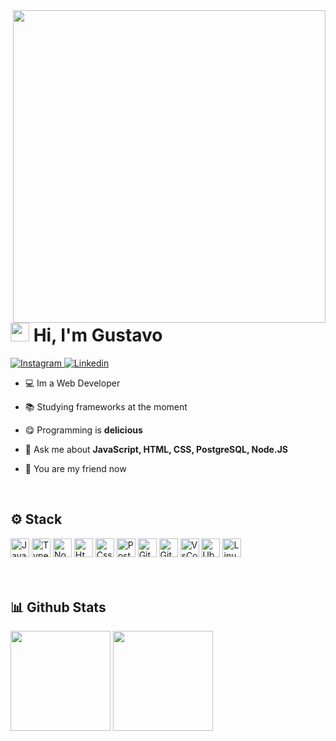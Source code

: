 <img align="right" height="500px" src="https://raw.githubusercontent.com/gist/Gurtinho/2632940541f28cd27dac7d91ef63c024/raw/197bbd6f5ad9948d3a30e6b4641ecff39a94bf71/gurtinhocard.svg" />


<h1 align="left"><img height="30px" src="https://user-images.githubusercontent.com/50364832/143615313-330ef73e-ee1c-4cfe-b71d-7462a00f16b4.gif" /> Hi, I'm Gustavo</h1>


<div align="left">
  <a href="https://www.instagram.com/gutolitt/" target="blank">
    <img src="https://img.shields.io/badge/-Instagram-%23E4405F?style=flat&logo=instagram&logoColor=white" alt="Instagram">
  </a>
  <a href="https://www.linkedin.com/in/gustavo-litter-6ab24b191/" target="blank">
    <img src="https://img.shields.io/badge/-Linkedin-%230e76a8?style=flat&logo=linkedin&logoColor=white" alt="Linkedin" />
  </a>
</div>


- 💻 Im a Web Developer

- 📚 Studying frameworks at the moment

- 😋 Programming is **delicious**

- 💬 Ask me about **JavaScript, HTML, CSS, PostgreSQL, Node.JS**

- 🥳 You are my friend now

</br>


## ⚙️ Stack
<div align="left">
<!--   <img height="30em" src="https://cdn.jsdelivr.net/gh/devicons/devicon/icons/nuxtjs/nuxtjs-original.svg" alt="Nuxt.js" /> -->
<!--   <img height="30em" src="https://cdn.jsdelivr.net/gh/devicons/devicon/icons/vuejs/vuejs-original.svg" alt="Vue.js" /> -->
  <img height="30em" src="https://cdn.jsdelivr.net/gh/devicons/devicon/icons/javascript/javascript-original.svg" alt="Javascritp" />
  <img height="30em" src="https://cdn.jsdelivr.net/gh/devicons/devicon/icons/typescript/typescript-original.svg" alt="Typescript" />
  <img height="30em" src="https://cdn.jsdelivr.net/gh/devicons/devicon/icons/nodejs/nodejs-original.svg" alt="Node.js" />
<!--   <img height="30em" src="https://cdn.jsdelivr.net/gh/devicons/devicon/icons/adonisjs/adonisjs-original.svg" alt="Adonis.js" /> -->
  <img height="30em" src="https://cdn.jsdelivr.net/gh/devicons/devicon/icons/html5/html5-original.svg" alt="Html" />
  <img height="30em" src="https://cdn.jsdelivr.net/gh/devicons/devicon/icons/css3/css3-original.svg" alt="Css" />
  <img height="30em" src="https://cdn.jsdelivr.net/gh/devicons/devicon/icons/postgresql/postgresql-original.svg" alt="PostgreSql" />
  <img height="30em" src="https://cdn.jsdelivr.net/gh/devicons/devicon/icons/git/git-original.svg" alt="Git" />
  <img height="30em" src="https://cdn.jsdelivr.net/gh/devicons/devicon/icons/github/github-original.svg" alt="GitHub" />
  <img height="30em" src="https://cdn.jsdelivr.net/gh/devicons/devicon/icons/vscode/vscode-original.svg" alt="VsCode" />
  <img height="30em" src="https://cdn.jsdelivr.net/gh/devicons/devicon/icons/ubuntu/ubuntu-plain.svg" alt="Ubuntu" />
  <img height="30em" src="https://cdn.jsdelivr.net/gh/devicons/devicon/icons/linux/linux-original.svg" alt="Linux" />
</div>
</br></br>


## 📊 Github Stats
<div align="left">
  <img height="160em" 
       src="https://github-readme-stats.vercel.app/api?username=Gurtinho&show_icons=true&theme=radical&include_all_commits=true&count_private=true"/>
  <img height="160em" 
       src="https://github-readme-stats.vercel.app/api/top-langs/?username=Gurtinho&layout=compact&langs_count=7&theme=radical"/>
</div>
</br>
